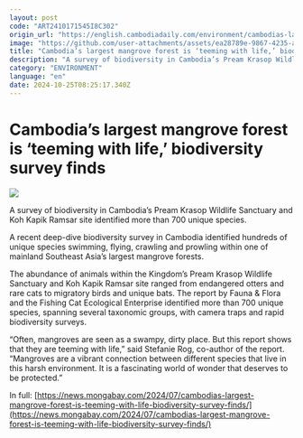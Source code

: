 ```yaml
---
layout: post
code: "ART2410171545I8C302"
origin_url: "https://english.cambodiadaily.com/environment/cambodias-largest-mangrove-forest-is-teeming-with-life-biodiversity-survey-finds-188813/"
image: "https://github.com/user-attachments/assets/ea28789e-9867-4235-ab8a-9e66a8b01baf"
title: "Cambodia’s largest mangrove forest is ‘teeming with life,’ biodiversity survey finds"
description: "A survey of biodiversity in Cambodia’s Pream Krasop Wildlife Sanctuary and Koh Kapik Ramsar site identified more than 700 unique species."
category: "ENVIRONMENT"
language: "en"
date: 2024-10-25T08:25:17.340Z
---
```


# Cambodia’s largest mangrove forest is ‘teeming with life,’ biodiversity survey finds

 ![](https://github.com/user-attachments/assets/4ec62248-f2a4-4f94-a3d0-e26cdcc3e447)

A survey of biodiversity in Cambodia’s Pream Krasop Wildlife Sanctuary and Koh Kapik Ramsar site identified more than 700 unique species.

A recent deep-dive biodiversity survey in Cambodia identified hundreds of unique species swimming, flying, crawling and prowling within one of mainland Southeast Asia’s largest mangrove forests.

The abundance of animals within the Kingdom’s Pream Krasop Wildlife Sanctuary and Koh Kapik Ramsar site ranged from endangered otters and rare cats to migratory birds and unique bats. The report by Fauna & Flora and the Fishing Cat Ecological Enterprise identified more than 700 unique species, spanning several taxonomic groups, with camera traps and rapid biodiversity surveys.

“Often, mangroves are seen as a swampy, dirty place. But this report shows that they are teeming with life,” said Stefanie Rog, co-author of the report. “Mangroves are a vibrant connection between different species that live in this harsh environment. It is a fascinating world of wonder that deserves to be protected.”

In full: [https://news.mongabay.com/2024/07/cambodias-largest-mangrove-forest-is-teeming-with-life-biodiversity-survey-finds/](https://news.mongabay.com/2024/07/cambodias-largest-mangrove-forest-is-teeming-with-life-biodiversity-survey-finds/)